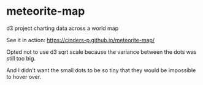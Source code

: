 # meteorite-map
d3 project charting data across a world map

See it in action: https://cinders-p.github.io/meteorite-map/

Opted not to use d3 sqrt scale because the variance between the dots was still too big.

And I didn't want the small dots to be so tiny that they would be impossible to hover over.

